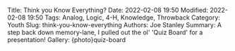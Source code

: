 Title: Think you Know Everything?
Date: 2022-02-08 19:50
Modified: 2022-02-08 19:50
Tags: Analog, Logic, 4-H, Knowledge, Throwback
Category: Youth
Slug: think-you-know-everything
Authors: Joe Stanley
Summary: A step back down memory-lane, I pulled out the ol' 'Quiz Board' for a presentation!
Gallery: {photo}quiz-board



